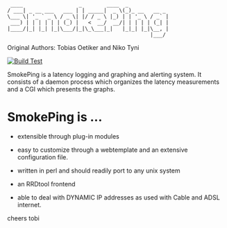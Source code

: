 ```
 ____                  _        ____  _             
/ ___| _ __ ___   ___ | | _____|  _ \(_)_ __   __ _ 
\___ \| '_ ` _ \ / _ \| |/ / _ \ |_) | | '_ \ / _` |
 ___) | | | | | | (_) |   <  __/  __/| | | | | (_| |
|____/|_| |_| |_|\___/|_|\_\___|_|   |_|_| |_|\__, |
                                              |___/ 
```

Original Authors:  Tobias Oetiker <tobi of oetiker.ch> and Niko Tyni <ntyni with iki.fi>

[![Build Test](https://github.com/oetiker/SmokePing/actions/workflows/build-test.yaml/badge.svg)](https://github.com/oetiker/SmokePing/actions/workflows/build-test.yaml)

SmokePing is a latency logging and graphing and
alerting system. It consists of a daemon process which
organizes the latency measurements and a CGI which
presents the graphs.

SmokePing is ...
================

 * extensible through plug-in modules

 * easy to customize through a webtemplate and an extensive
   configuration file.

 * written in perl and should readily port to any unix system

 * an RRDtool frontend

 * able to deal with DYNAMIC IP addresses as used with
   Cable and ADSL internet.


cheers
tobi
